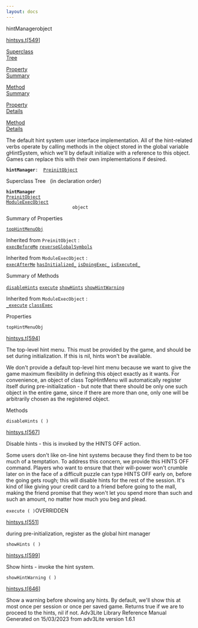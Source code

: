 ```yaml
---
layout: docs
---
```

<span class="title">hintManager</span><span class="type">object</span>

[hintsys.t](../file/hintsys.t.html)\[[549](../source/hintsys.t.html#549)\]

[Superclass  
Tree](#_SuperClassTree_)

[Property  
Summary](#_PropSummary_)

[Method  
Summary](#_MethodSummary_)

[Property  
Details](#_Properties_)

[Method  
Details](#_Methods_)



The default hint system user interface implementation. All of the
hint-related verbs operate by calling methods in the object stored in
the global variable gHintSystem, which we'll by default initialize with
a reference to this object. Games can replace this with their own
implementations if desired.

**`hintManager`**` :   `[`PreinitObject`](../object/PreinitObject.html)



<span id="_SuperClassTree_"></span>



<span class="hdln">Superclass Tree</span>   (in declaration order)



**`hintManager`**  
[`PreinitObject`](../object/PreinitObject.html)  
[`ModuleExecObject`](../object/ModuleExecObject.html)  
`                         object`  
<span id="_PropSummary_"></span>



<span class="hdln">Summary of Properties</span>  



[`topHintMenuObj`](#topHintMenuObj)

Inherited from `PreinitObject` :  
[`execBeforeMe`](../object/PreinitObject.html#execBeforeMe) [`reverseGlobalSymbols`](../object/PreinitObject.html#reverseGlobalSymbols)

Inherited from `ModuleExecObject` :  
[`execAfterMe`](../object/ModuleExecObject.html#execAfterMe) [`hasInitialized_`](../object/ModuleExecObject.html#hasInitialized_) [`isDoingExec_`](../object/ModuleExecObject.html#isDoingExec_) [`isExecuted_`](../object/ModuleExecObject.html#isExecuted_)

<span id="_MethodSummary_"></span>



<span class="hdln">Summary of Methods</span>  



[`disableHints`](#disableHints) [`execute`](#execute) [`showHints`](#showHints) [`showHintWarning`](#showHintWarning)



Inherited from `ModuleExecObject` :  
[`_execute`](../object/ModuleExecObject.html#_execute) [`classExec`](../object/ModuleExecObject.html#classExec)

<span id="_Properties_"></span>



<span class="hdln">Properties</span>  



<span id="topHintMenuObj"></span>

`topHintMenuObj`

[hintsys.t](../file/hintsys.t.html)\[[594](../source/hintsys.t.html#594)\]



The top-level hint menu. This must be provided by the game, and should
be set during initialization. If this is nil, hints won't be available.

We don't provide a default top-level hint menu because we want to give
the game maximum flexibility in defining this object exactly as it
wants. For convenience, an object of class TopHintMenu will
automatically register itself during pre-initialization - but note that
there should be only one such object in the entire game, since if there
are more than one, only one will be arbitrarily chosen as the registered
object.



<span id="_Methods_"></span>



<span class="hdln">Methods</span>  



<span id="disableHints"></span>

`disableHints ( )`

[hintsys.t](../file/hintsys.t.html)\[[567](../source/hintsys.t.html#567)\]



Disable hints - this is invoked by the HINTS OFF action.

Some users don't like on-line hint systems because they find them to be
too much of a temptation. To address this concern, we provide this HINTS
OFF command. Players who want to ensure that their will-power won't
crumble later on in the face of a difficult puzzle can type HINTS OFF
early on, before the going gets rough; this will disable hints for the
rest of the session. It's kind of like giving your credit card to a
friend before going to the mall, making the friend promise that they
won't let you spend more than such and such an amount, no matter how
much you beg and plead.



<span id="execute"></span>

`execute ( )`<span class="rem">OVERRIDDEN</span>

[hintsys.t](../file/hintsys.t.html)\[[551](../source/hintsys.t.html#551)\]



during pre-initialization, register as the global hint manager



<span id="showHints"></span>

`showHints ( )`

[hintsys.t](../file/hintsys.t.html)\[[599](../source/hintsys.t.html#599)\]



Show hints - invoke the hint system.



<span id="showHintWarning"></span>

`showHintWarning ( )`

[hintsys.t](../file/hintsys.t.html)\[[646](../source/hintsys.t.html#646)\]



Show a warning before showing any hints. By default, we'll show this at
most once per session or once per saved game. Returns true if we are to
proceed to the hints, nil if not.
Adv3Lite Library Reference Manual  
Generated on 15/03/2023 from adv3Lite version 1.6.1


